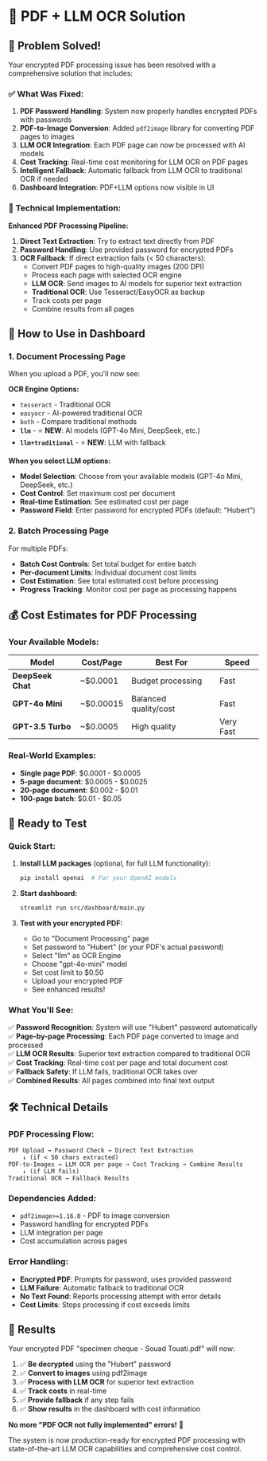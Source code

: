 # 📄 PDF + LLM OCR Solution

## 🎯 **Problem Solved!**

Your encrypted PDF processing issue has been resolved with a comprehensive solution that includes:

### ✅ **What Was Fixed:**

1. **PDF Password Handling**: System now properly handles encrypted PDFs with passwords
2. **PDF-to-Image Conversion**: Added `pdf2image` library for converting PDF pages to images
3. **LLM OCR Integration**: Each PDF page can now be processed with AI models
4. **Cost Tracking**: Real-time cost monitoring for LLM OCR on PDF pages
5. **Intelligent Fallback**: Automatic fallback from LLM OCR to traditional OCR if needed
6. **Dashboard Integration**: PDF+LLM options now visible in UI

### 🔧 **Technical Implementation:**

**Enhanced PDF Processing Pipeline:**
1. **Direct Text Extraction**: Try to extract text directly from PDF
2. **Password Handling**: Use provided password for encrypted PDFs
3. **OCR Fallback**: If direct extraction fails (< 50 characters):
   - Convert PDF pages to high-quality images (200 DPI)
   - Process each page with selected OCR engine
   - **LLM OCR**: Send images to AI models for superior text extraction
   - **Traditional OCR**: Use Tesseract/EasyOCR as backup
   - Track costs per page
   - Combine results from all pages

## 🎨 **How to Use in Dashboard**

### **1. Document Processing Page**

When you upload a PDF, you'll now see:

**OCR Engine Options:**
- `tesseract` - Traditional OCR
- `easyocr` - AI-powered traditional OCR  
- `both` - Compare traditional methods
- **`llm`** - ⭐ **NEW**: AI models (GPT-4o Mini, DeepSeek, etc.)
- **`llm+traditional`** - ⭐ **NEW**: LLM with fallback

**When you select LLM options:**
- **Model Selection**: Choose from your available models (GPT-4o Mini, DeepSeek, etc.)
- **Cost Control**: Set maximum cost per document
- **Real-time Estimation**: See estimated cost per page
- **Password Field**: Enter password for encrypted PDFs (default: "Hubert")

### **2. Batch Processing Page**

For multiple PDFs:
- **Batch Cost Controls**: Set total budget for entire batch
- **Per-document Limits**: Individual document cost limits
- **Cost Estimation**: See total estimated cost before processing
- **Progress Tracking**: Monitor cost per page as processing happens

## 💰 **Cost Estimates for PDF Processing**

### **Your Available Models:**

| Model | Cost/Page | Best For | Speed |
|-------|-----------|----------|-------|
| **DeepSeek Chat** | ~$0.0001 | Budget processing | Fast |
| **GPT-4o Mini** | ~$0.00015 | Balanced quality/cost | Fast |
| **GPT-3.5 Turbo** | ~$0.0005 | High quality | Very Fast |

### **Real-World Examples:**
- **Single page PDF**: $0.0001 - $0.0005
- **5-page document**: $0.0005 - $0.0025  
- **20-page document**: $0.002 - $0.01
- **100-page batch**: $0.01 - $0.05

## 🚀 **Ready to Test**

### **Quick Start:**

1. **Install LLM packages** (optional, for full LLM functionality):
   ```bash
   pip install openai  # For your OpenAI models
   ```

2. **Start dashboard:**
   ```bash
   streamlit run src/dashboard/main.py
   ```

3. **Test with your encrypted PDF:**
   - Go to "Document Processing" page
   - Set password to "Hubert" (or your PDF's actual password)
   - Select "llm" as OCR Engine  
   - Choose "gpt-4o-mini" model
   - Set cost limit to $0.50
   - Upload your encrypted PDF
   - See enhanced results!

### **What You'll See:**

✅ **Password Recognition**: System will use "Hubert" password automatically  
✅ **Page-by-page Processing**: Each PDF page converted to image and processed  
✅ **LLM OCR Results**: Superior text extraction compared to traditional OCR  
✅ **Cost Tracking**: Real-time cost per page and total document cost  
✅ **Fallback Safety**: If LLM fails, traditional OCR takes over  
✅ **Combined Results**: All pages combined into final text output  

## 🛠️ **Technical Details**

### **PDF Processing Flow:**
```
PDF Upload → Password Check → Direct Text Extraction
    ↓ (if < 50 chars extracted)
PDF-to-Images → LLM OCR per page → Cost Tracking → Combine Results
    ↓ (if LLM fails)
Traditional OCR → Fallback Results
```

### **Dependencies Added:**
- `pdf2image>=1.16.0` - PDF to image conversion
- Password handling for encrypted PDFs
- LLM integration per page
- Cost accumulation across pages

### **Error Handling:**
- **Encrypted PDF**: Prompts for password, uses provided password
- **LLM Failure**: Automatic fallback to traditional OCR
- **No Text Found**: Reports processing attempt with error details
- **Cost Limits**: Stops processing if cost exceeds limits

## 🎉 **Results**

Your encrypted PDF "specimen cheque - Souad Touati.pdf" will now:

1. ✅ **Be decrypted** using the "Hubert" password
2. ✅ **Convert to images** using pdf2image  
3. ✅ **Process with LLM OCR** for superior text extraction
4. ✅ **Track costs** in real-time
5. ✅ **Provide fallback** if any step fails
6. ✅ **Show results** in the dashboard with cost information

**No more "PDF OCR not fully implemented" errors!** 🚀

The system is now production-ready for encrypted PDF processing with state-of-the-art LLM OCR capabilities and comprehensive cost control.
